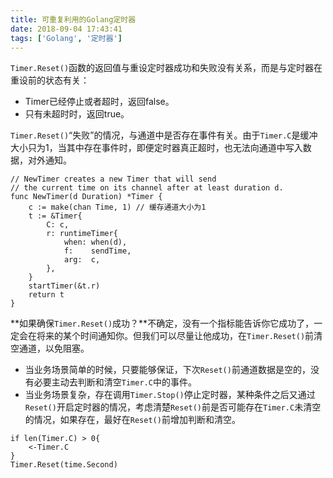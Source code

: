 ```yaml
---
title: 可重复利用的Golang定时器
date: 2018-09-04 17:43:41
tags: ['Golang', '定时器']
---
```


`Timer.Reset()`函数的返回值与重设定时器成功和失败没有关系，而是与定时器在重设前的状态有关：
- Timer已经停止或者超时，返回false。
- 只有未超时时，返回true。

`Timer.Reset()`“失败”的情况，与通道中是否存在事件有关。由于`Timer.C`是缓冲大小只为1，当其中存在事件时，即便定时器真正超时，也无法向通道中写入数据，对外通知。


```
// NewTimer creates a new Timer that will send
// the current time on its channel after at least duration d.
func NewTimer(d Duration) *Timer {
	c := make(chan Time, 1) // 缓存通道大小为1
	t := &Timer{
		C: c,
		r: runtimeTimer{
			when: when(d),
			f:    sendTime,
			arg:  c,
		},
	}
	startTimer(&t.r)
	return t
}
```


**如果确保`Timer.Reset()`成功？**不确定，没有一个指标能告诉你它成功了，一定会在将来的某个时间通知你。但我们可以尽量让他成功，在`Timer.Reset()`前清空通道，以免阻塞。


- 当业务场景简单的时候，只要能够保证，下次`Reset()`前通道数据是空的，没有必要主动去判断和清空`Timer.C`中的事件。
- 当业务场景复杂，存在调用`Timer.Stop()`停止定时器，某种条件之后又通过`Reset()`开启定时器的情况，考虑清楚`Reset()`前是否可能存在`Timer.C`未清空的情况，如果存在，最好在`Reset()`前增加判断和清空。
```
if len(Timer.C) > 0{
    <-Timer.C
}
Timer.Reset(time.Second)
```
